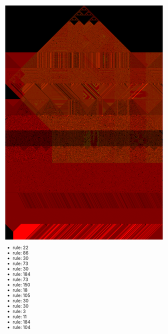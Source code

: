 ![photo](./output.png) 
 * rule: 22
* rule: 86
* rule: 30
* rule: 73
* rule: 30
* rule: 184
* rule: 73
* rule: 150
* rule: 18
* rule: 105
* rule: 30
* rule: 30
* rule: 3
* rule: 11
* rule: 184
* rule: 104
